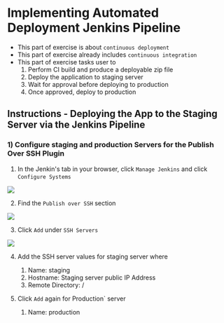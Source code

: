 # Implementing Automated Deployment Jenkins Pipeline

- This part of exercise is about `continuous deployment`
- This part of exercise already includes `continuous integration`
- This part of exercise tasks user to
    1. Perform CI build and produce a deployable zip file
    2. Deploy the application to staging server
    3. Wait for approval before deploying to production
    4. Once approved, deploy to production

## Instructions - Deploying the App to the Staging Server via the Jenkins Pipeline

### 1) Configure staging and production Servers for the Publish Over SSH Plugin

1. In the Jenkin's tab in your browser, click `Manage Jenkins` and click `Configure Systems`

<img src="https://user-images.githubusercontent.com/6856382/225211029-c9a7af26-7909-4fe3-a8db-a41cd02bad54.png">

2. Find the `Publish over SSH` section

<img src="https://user-images.githubusercontent.com/6856382/225211290-13deaff8-7417-434f-8915-1fdd32cad86f.png">

3. Click `Add` under `SSH Servers`

<img src="https://user-images.githubusercontent.com/6856382/225211504-12789c64-e230-448c-91c0-d98b3e54be38.png">

4. Add the SSH server values for staging server where
    1. Name: staging
    2. Hostname: Staging server public IP Address
    3. Remote Directory: /

5. Click `Add` again for Production` server
    1. Name: production

<img src="">

#